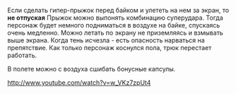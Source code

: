 Если сделать гипер-прыжок перед байком и улететь на нем за экран, то **не отпуская** Прыжок можно выпонять комбинацию суперудара. Тогда персонаж будет немного подниматься в воздухе на байке, спускаясь очень медленно. Можно летать по экрану не приземляясь и взмывать выше экрана. Когда тень исчезла - есть опасность нарваться на препятствие. Как только персонаж коснулся пола, трюк перестает работать.

В полете можно с воздуха сшибать бонусные капсулы.

http://www.youtube.com/watch?v=w_VKz7zpUt4